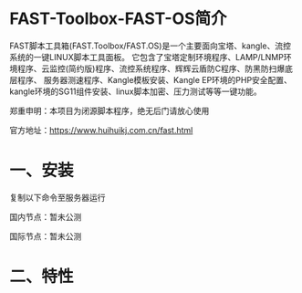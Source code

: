 # FAST-Toolbox-FAST-OS简介
  FAST脚本工具箱(FAST.Toolbox/FAST.OS)是一个主要面向宝塔、kangle、流控系统的一键LINUX脚本工具面板。 它包含了宝塔定制环境程序、LAMP/LNMP环境程序、云监控(简约版)程序、流控系统程序、辉辉云盾防C程序、防黑防扫爆底层程序、 服务器测速程序、Kangle模板安装、Kangle EP环境的PHP安全配置、kangle环境的SG11组件安装、linux脚本加密、压力测试等等一键功能。

郑重申明：本项目为闭源脚本程序，绝无后门请放心使用

官方地址：https://www.huihuikj.com.cn/fast.html

# 一、安装
复制以下命令至服务器运行

国内节点：暂未公测

国际节点：暂未公测

# 二、特性

